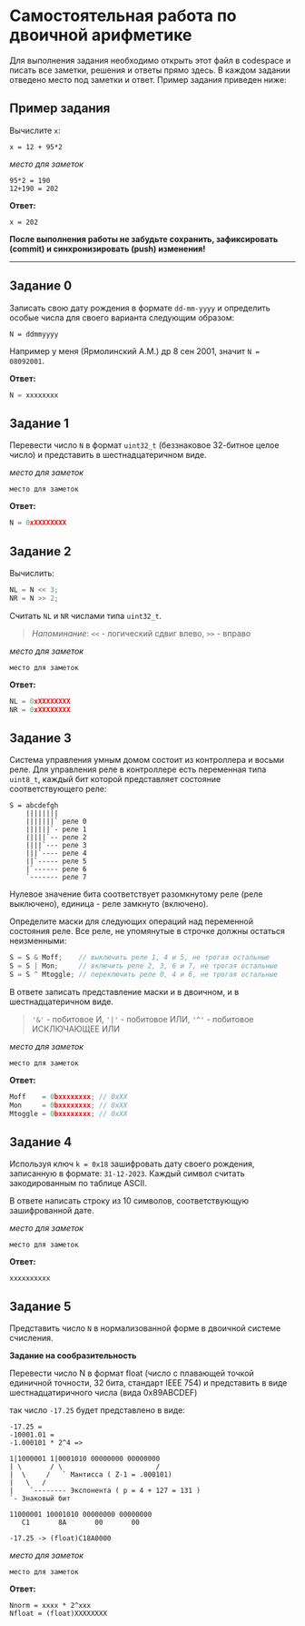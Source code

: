 # Самостоятельная работа по двоичной арифметике

Для выполнения задания необходимо открыть этот файл в codespace и писать все заметки, решения и ответы прямо здесь. В каждом задании отведено место под заметки и ответ. Пример задания приведен ниже:

## Пример задания

Вычислите `x`:
```
x = 12 + 95*2
```

_место для заметок_

```
95*2 = 190
12+190 = 202
```

**Ответ:**
```
x = 202
```

**После выполнения работы не забудьте сохранить, зафиксировать (commit) и синхронизировать (push) изменения!**

---

## Задание 0

Записать свою дату рождения в формате `dd-mm-yyyy` и определить особые числа для своего варианта следующим образом:
```
N = ddmmyyyy
```

Например у меня (Ярмолинский А.М.) др 8 сен 2001, значит `N = 08092001`.

**Ответ:**
```C++
N = xxxxxxxx
```

## Задание 1

Перевести число `N` в формат `uint32_t` (беззнаковое 32-битное целое число) и представить в шестнадцатеричном виде.

_место для заметок_

```
место для заметок
```

**Ответ:**
```C++
N = 0xXXXXXXXX
```

## Задание 2

Вычислить:

```C++
NL = N << 3;
NR = N >> 2;
```

Считать `NL` и `NR` числами типа `uint32_t`.

> _Напоминание_: `<<` - логический сдвиг влево, `>>` - вправо

_место для заметок_

``` 
место для заметок
```

**Ответ:**
```C++
NL = 0xXXXXXXXX
NR = 0xXXXXXXXX
```

## Задание 3

Система управления умным домом состоит из контроллера и восьми реле. Для управления реле в контроллере есть переменная типа `uint8_t`, каждый бит которой представляет состояние соответствующего реле:
```
S = abcdefgh
    ||||||||
    |||||||` реле 0
    ||||||`- реле 1
    |||||`-- реле 2
    ||||`--- реле 3
    |||`---- реле 4
    ||`----- реле 5
    |`------ реле 6
    `------- реле 7
```
Нулевое значение бита соответствует разомкнутому реле (реле выключено), единица - реле замкнуто (включено).

Определите маски для следующих операций над переменной состояния реле. Все реле, не упомянутые в строчке должны остаться неизменными:

```C++
S = S & Moff;    // выключить реле 1, 4 и 5, не трогая остальные
S = S | Mon;     // включить реле 2, 3, 6 и 7, не трогая остальные
S = S ^ Mtoggle; // переключить реле 0, 4 и 6, не трогая остальные
```

В ответе записать представление маски и в двоичном, и в шестнадцатеричном виде.

> `'&'` - побитовое И, `'|'` - побитовое ИЛИ, `'^'` - побитовое ИСКЛЮЧАЮЩЕЕ ИЛИ

_место для заметок_

```
место для заметок
```

**Ответ:**
```C++
Moff    = 0bxxxxxxxx; // 0xXX
Mon     = 0bxxxxxxxx; // 0xXX
Mtoggle = 0bxxxxxxxx; // 0xXX
```

## Задание 4

Используя ключ `k = 0x18` зашифровать дату своего рождения, записанную в формате: `31-12-2023`. Каждый символ считать закодированным по таблице ASCII.

В ответе написать строку из 10 символов, соответствующую зашифрованной дате.

_место для заметок_

```
место для заметок
```

**Ответ:**
```
xxxxxxxxxx
```

## Задание 5

Представить число `N` в нормализованной форме в двоичной системе счисления.

**Задание на сообразительность**

Перевести число N в формат float (число с плавающей точкой единичной точности, 32 бита, стандарт IEEE 754) и представить в виде шестнадцатиричного числа (вида 0x89ABCDEF)

так число `-17.25` будет представлено в виде:
```
-17.25 =
-10001.01 =
-1.000101 * 2^4 =>

1|1000001 1|0001010 00000000 00000000
| \       / \                       /
|  \     /   ` Мантисса ( Z-1 = .000101)
|   \   /
|    `-------- Экспонента ( p = 4 + 127 = 131 )
`- Знаковый бит

11000001 10001010 00000000 00000000
   C1       8A       00       00

-17.25 -> (float)C18A0000
```

_место для заметок_

```
место для заметок
```

**Ответ:**
```
Nnorm = xxxx * 2^xxx
Nfloat = (float)XXXXXXXX
```

